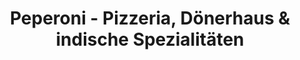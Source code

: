 ---
title: "Peperoni - Pizzeria, Dönerhaus & indische Spezialitäten"
url: /oberzissen/peperoni-pizzeria-doenerhaus-und-indische-spezialitaeten/
---